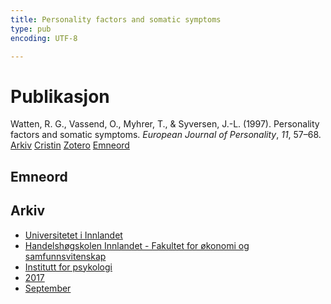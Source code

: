 ```yaml
---
title: Personality factors and somatic symptoms
type: pub
encoding: UTF-8

---
```

<h1>Publikasjon</h1>
<article id="csl-bib-container-U6DV2YVH" class="csl-bib-container">
  <div class="csl-bib-body"> <div class="csl-entry">Watten, R. G., Vassend, O., Myhrer, T., &#38; Syversen, J.-L. (1997). Personality factors and somatic symptoms. <i>European Journal of Personality</i>, <i>11</i>, 57–68.</div> </div>
  <div class="csl-bib-buttons">
    <a href="#taxonomy-article-U6DV2YVH" alt="archive" class="csl-bib-button">Arkiv</a>
    <a href="https://app.cristin.no/results/show.jsf?id=1493205" alt="Cristin" class="csl-bib-button">Cristin</a>
    <a href="http://zotero.org/groups/5881554/items/U6DV2YVH" alt="Zotero" class="csl-bib-button">Zotero</a>
    <a href="#keywords-article-U6DV2YVH" alt="keywords" class="csl-bib-button">Emneord</a>
  </div>
  <div id="csl-bib-meta-container-U6DV2YVH"></div>
</article>
<div id="csl-bib-meta-U6DV2YVH" class="csl-bib-meta">
  <article id="keywords-article-U6DV2YVH" class="keywords-article">
    <h1>Emneord</h1>
    
  </article>
  <article id="taxonomy-article-U6DV2YVH" class="taxonomy-article">
    <h1>Arkiv</h1>
    <ul>
      <li><a href="{{< params subfolder >}}nn/archive/?key=3DCRN523">Universitetet i Innlandet</a></li>
      <li><a href="{{< params subfolder >}}nn/archive/?key=DU8Q9LN9">Handelshøgskolen Innlandet - Fakultet for økonomi og samfunnsvitenskap</a></li>
      <li><a href="{{< params subfolder >}}nn/archive/?key=KTD9NXA8">Institutt for psykologi</a></li>
      <li><a href="{{< params subfolder >}}nn/archive/?key=E9KSSDJQ">2017</a></li>
      <li><a href="{{< params subfolder >}}nn/archive/?key=NGAXK4N5">September</a></li>
    </ul>
  </article>
</div>
